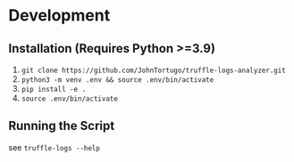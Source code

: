 # Development

## Installation (Requires Python >=3.9)
1. `git clone https://github.com/JohnTortugo/truffle-logs-analyzer.git`
2. `python3 -m venv .env && source .env/bin/activate`
3. `pip install -e .`
4. `source .env/bin/activate`

## Running the Script
see `truffle-logs --help`
